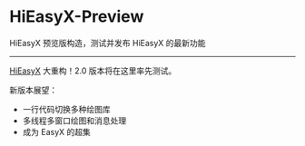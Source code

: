 # HiEasyX-Preview
HiEasyX 预览版构造，测试并发布 HiEasyX 的最新功能

---

[HiEasyX](https://github.com/zouhuidong/HiEasyX) 大重构！2.0 版本将在这里率先测试。

新版本展望：
- 一行代码切换多种绘图库
- 多线程多窗口绘图和消息处理
- 成为 EasyX 的超集
